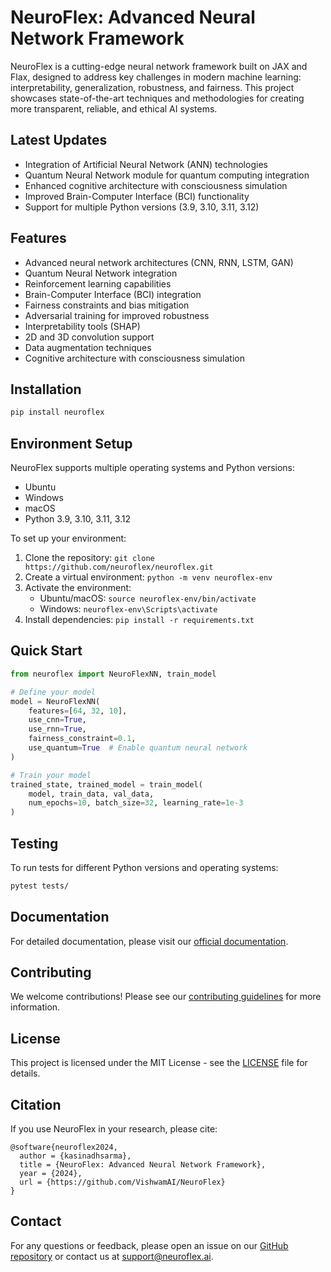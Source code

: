 # NeuroFlex: Advanced Neural Network Framework

NeuroFlex is a cutting-edge neural network framework built on JAX and Flax, designed to address key challenges in modern machine learning: interpretability, generalization, robustness, and fairness. This project showcases state-of-the-art techniques and methodologies for creating more transparent, reliable, and ethical AI systems.

## Latest Updates

- Integration of Artificial Neural Network (ANN) technologies
- Quantum Neural Network module for quantum computing integration
- Enhanced cognitive architecture with consciousness simulation
- Improved Brain-Computer Interface (BCI) functionality
- Support for multiple Python versions (3.9, 3.10, 3.11, 3.12)

## Features

- Advanced neural network architectures (CNN, RNN, LSTM, GAN)
- Quantum Neural Network integration
- Reinforcement learning capabilities
- Brain-Computer Interface (BCI) integration
- Fairness constraints and bias mitigation
- Adversarial training for improved robustness
- Interpretability tools (SHAP)
- 2D and 3D convolution support
- Data augmentation techniques
- Cognitive architecture with consciousness simulation

## Installation

```bash
pip install neuroflex
```

## Environment Setup

NeuroFlex supports multiple operating systems and Python versions:

- Ubuntu
- Windows
- macOS
- Python 3.9, 3.10, 3.11, 3.12

To set up your environment:

1. Clone the repository: `git clone https://github.com/neuroflex/neuroflex.git`
2. Create a virtual environment: `python -m venv neuroflex-env`
3. Activate the environment:
   - Ubuntu/macOS: `source neuroflex-env/bin/activate`
   - Windows: `neuroflex-env\Scripts\activate`
4. Install dependencies: `pip install -r requirements.txt`

## Quick Start

```python
from neuroflex import NeuroFlexNN, train_model

# Define your model
model = NeuroFlexNN(
    features=[64, 32, 10],
    use_cnn=True,
    use_rnn=True,
    fairness_constraint=0.1,
    use_quantum=True  # Enable quantum neural network
)

# Train your model
trained_state, trained_model = train_model(
    model, train_data, val_data,
    num_epochs=10, batch_size=32, learning_rate=1e-3
)
```

## Testing

To run tests for different Python versions and operating systems:

```bash
pytest tests/
```

## Documentation

For detailed documentation, please visit our [official documentation](https://neuroflex.readthedocs.io).

## Contributing

We welcome contributions! Please see our [contributing guidelines](CONTRIBUTING.md) for more information.

## License

This project is licensed under the MIT License - see the [LICENSE](LICENSE) file for details.

## Citation

If you use NeuroFlex in your research, please cite:

```
@software{neuroflex2024,
  author = {kasinadhsarma},
  title = {NeuroFlex: Advanced Neural Network Framework},
  year = {2024},
  url = {https://github.com/VishwamAI/NeuroFlex}
}
```

## Contact

For any questions or feedback, please open an issue on our [GitHub repository](https://github.com/neuroflex/neuroflex/issues) or contact us at support@neuroflex.ai.
